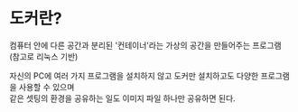 # 도커란?
컴퓨터 안에 다른 공간과 분리된 '컨테이너'라는 가상의 공간을 만들어주는 프로그램  
(참고로 리눅스 기반)

자신의 PC에 여러 가지 프로그램을 설치하지 않고 도커만 설치하고도 다양한 프로그램을 사용할 수 있으며  
같은 셋팅의 환경을 공유하는 일도 이미지 파일 하나만 공유하면 된다.  
